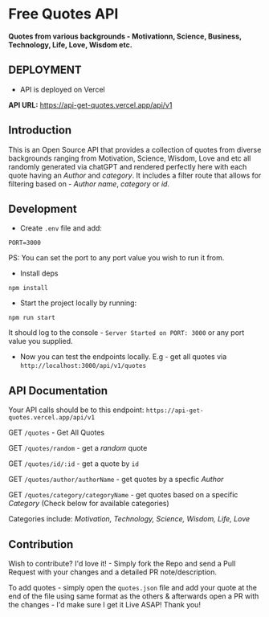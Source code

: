 # Free Quotes API

**Quotes from various backgrounds - Motivationn, Science, Business, Technology, Life, Love, Wisdom etc.**

## DEPLOYMENT
- API is deployed on Vercel 

**API URL:** https://api-get-quotes.vercel.app/api/v1


## Introduction

This is an Open Source API that provides a collection of quotes from diverse backgrounds ranging from Motivation, Science, Wisdom, Love and etc all randomly generated via chatGPT and rendered perfectly here with each quote having an _Author_ and _category_. It includes a filter route that allows for filtering based on - _Author name_, _category_ or _id_.


## Development
- Create `.env` file and add:
  
```
PORT=3000
```
PS: You can set the port to any port value you wish to run it from.

- Install deps

```
npm install
```

- Start the project locally by running:

```
npm run start
```

It should log to the console - `Server Started on PORT: 3000` or any port value you supplied. 

- Now you can test the endpoints locally. E.g - get all quotes via `http://localhost:3000/api/v1/quotes`

## API Documentation

Your API calls should be to this endpoint: `https://api-get-quotes.vercel.app/api/v1`

GET `/quotes` - Get All Quotes 

GET `/quotes/random` - get a _random_ quote

GET `/quotes/id/:id` - get a quote by `id`

GET `/quotes/author/authorName` - get quotes by a specfic _Author_

GET `/quotes/category/categoryName` - get quotes based on a specific _Category_ (Check below for available categories)

Categories include: _Motivation, Technology, Science, Wisdom, Life, Love_

## Contribution
Wish to contribute? I'd love it! - Simply fork the Repo and send a Pull Request with your changes and a detailed PR note/description. 

To add quotes - simply open the `quotes.json` file and add your quote at the end of the file using same format as the others & afterwards open a PR with the changes - I'd make sure I get it Live ASAP! Thank you!
